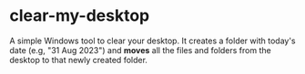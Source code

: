 # clear-my-desktop

A simple Windows tool to clear your desktop. It creates a folder with today's date (e.g, "31 Aug 2023") and **moves** all the files and folders from the desktop to that newly created folder.
